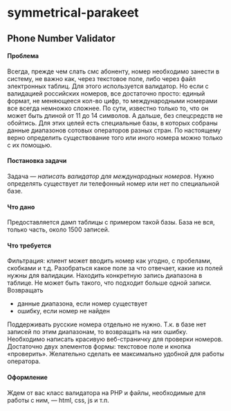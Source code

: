 # symmetrical-parakeet
## Phone Number Validator

#### Проблема
Всегда, прежде чем слать смс абоненту, номер необходимо занести в систему, не важно как, через текстовое поле, либо через файл электронных таблиц. Для этого используется валидатор.
Но если с валидацией российских номеров, все достаточно просто: единый формат, не меняющееся кол-во цифр, то международными номерами все всегда немножко сложнее. По сути, известно только то, что он может быть длиной от 11 до 14 символов.
А дальше, без спецсредств не обойтись. Для этих целей есть специальные базы, в которых собраны данные диапазонов сотовых операторов разных стран. По настоящему верно определить существование того или иного номера можно только с их помощью.

#### Постановка задачи
Задача — *написать валидатор для международных номеров*.
Нужно определять существует ли телефонный номер или нет по специальной базе.

#### Что дано
Предоставляется дамп таблицы с примером такой базы. База не вся, только часть, около 1500 записей.

#### Что требуется
Фильтрация: клиент может вводить номер как угодно, с пробелами, скобками и т.д.
Разобраться какое поле за что отвечает, какие из полей нужны для валидации.
Находить конкретную запись диапазона в таблице. Не может быть такого, что подходит больше одной записи.
Возвращать
* данные диапазона, если номер существует
* ошибку, если номер не найден

Поддерживать русские номера отдельно не нужно.  Т.к. в базе нет записей по этим диапазонам, то возвращать на них ошибку.
Необходимо написать красивую веб-страничку для проверки номеров. Достаточно двух элементов формы: текстовое поле и кнопка «проверить». Желательно сделать ее максимально удобной для работы оператора.

#### Оформление
Ждем от вас класс валидатора на PHP и файлы, необходимые для работы с ним, — html, css, js и т.п.
